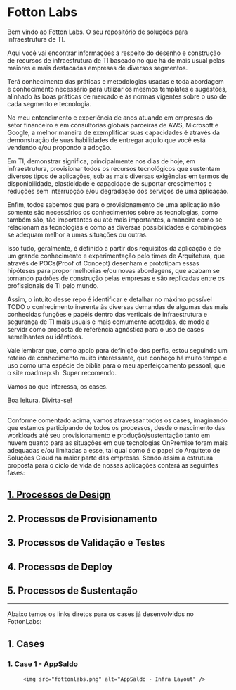 # Fotton Labs

Bem vindo ao Fotton Labs. O seu repositório de soluções para infraestrutura de TI.

Aqui você vai encontrar informações a respeito do desenho e construção de recursos de infraestrutura de TI baseado no que há de mais usual pelas maiores e mais destacadas empresas de diversos segmentos. 

Terá conhecimento das práticas e metodologias usadas e toda abordagem e conhecimento necessário para utilizar os mesmos templates e sugestões, alinhado às boas práticas de mercado e às normas vigentes sobre o uso de cada segmento e tecnologia.

No meu entendimento e experiência de anos atuando em empresas do setor financeiro e em consultorias globais parceiras de  AWS, Microsoft e Google, a melhor maneira de exemplificar suas capacidades é através da demonstração de suas habilidades de entregar aquilo que você está vendendo e/ou propondo a adoção.

Em TI, demonstrar significa, principalmente nos dias de hoje, em infraestrutura, provisionar todos os recursos tecnológicos que sustentam diversos tipos de aplicações, sob as mais diversas exigências em termos de disponibilidade, elasticidade e capacidade de suportar crescimentos e reduções sem interrupção e/ou degradação dos serviços de uma aplicação.

Enfim, todos sabemos que para o provisionamento de uma aplicação não somente são necessários os conhecimentos sobre as tecnologias, como também são, tão importantes ou até mais importantes, a maneira como se relacionam as tecnologias e como as diversas possibilidades e combinções se adequam melhor a umas situações ou outras.

Isso tudo, geralmente, é definido a partir dos requisitos da aplicação e de um grande conhecimento e experimentação pelo times de Arquitetura, que através de POCs(Proof of Concept) desenham e prototipam essas hipóteses para propor melhorias e/ou novas abordagens, que acabam se tornando padrões de construção pelas empresas e são replicadas entre os profissionais de TI pelo mundo.

Assim, o intuito desse repo é identificar e detalhar no máximo possível TODO o conhecimento inerente às diversas demandas de algumas das mais conhecidas funções e papéis dentro das verticais de infraestrutura e segurança de TI mais usuais e mais comumente adotadas, de modo a servidr como proposta de referência agnóstica para o uso de cases semelhantes ou idênticos.

Vale lembrar que, como apoio para definição dos perfis, estou seguindo um roteiro de conhecimento muito interessante, que conheço há muito tempo e uso como uma espécie de bíblia para o meu aperfeiçoamento pessoal, que o site roadmap.sh. Super recomendo.

Vamos ao que interessa, os cases. 

Boa leitura. Divirta-se!

-----------------------------------------------------------------------------------

Conforme comentado acima, vamos atravessar todos os cases, imaginando que estamos participando de todos os processos, desde o nascimento das workloads até seu provisionamento e produção/sustentação tanto em nuvem quanto para as situações em que tecnologias OnPremise foram mais adequadas e/ou limitadas a esse, tal qual como é o papel do Arquiteto de Soluções Cloud na maior parte das empresas.
Sendo assim a estrutura proposta para o ciclo de vida de nossas aplicações conterá as seguintes fases:

## [1. Processos de Design](designprocess.md#1.-processos-de-design)

## 2. Processos de Provisionamento
   
## 3. Processos de Validação e Testes

## 4. Processos de Deploy

## 5. Processos de Sustentação


-----------------------------------------------------------------------------------

Abaixo temos os links diretos para os cases já desenvolvidos no FottonLabs:

## 1. Cases

   ### 1. Case 1 - AppSaldo

         <img src="fottonlabs.png" alt="AppSaldo - Infra Layout" />
